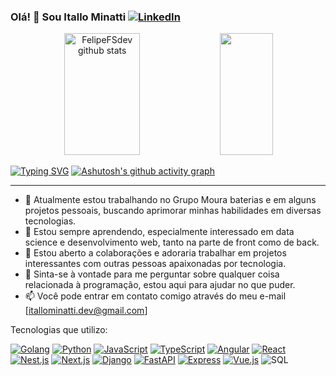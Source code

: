 ### Olá! 👋 Sou Itallo Minatti [![LinkedIn](https://img.shields.io/badge/LinkedIn-0077B5?style=for-the-badge&logo=linkedin&logoColor=white)](https://www.linkedin.com/in/itallo-minatti-0368691b7/)

<div align="center">  
  <img width="49%" height="195px" src="https://github-readme-stats.vercel.app/api?username=FelipeFSdev&show_icons=true&count_private=true&hide_border=true&title_color=6A5ACD&icon_color=6A5ACD&text_color=DAA520&bg_color=000000" alt="FelipeFSdev github stats" /> 
  <img width="41%" height="195px" src="https://github-readme-stats.vercel.app/api/top-langs/?username=FelipeFSdev&layout=compact&hide_border=true&title_color=6A5ACD&text_color=DAA520&bg_color=000000" />
</div>

[![Typing SVG](https://readme-typing-svg.demolab.com?font=Silkscreen&size=25&duration=4000&pause=300&color=6A5ACD&background=01C6FF00&center=true&vCenter=true&width=1000&lines=Hey,+there!+My+name+is+itallominatti!;I'm+21+years+old+and+i'm+from+Brazil;Be+welcome+to+my+github+profile+%3A)](https://git.io/typing-svg)
[![Ashutosh's github activity graph](https://github-readme-activity-graph.vercel.app/graph?username=itallominatti&bg_color=000000&color=DAA520&line=DAA520&point=FFD700&area=true&hide_border=true)](https://github.com/ashutosh00710/github-readme-activity-graph)

  <hr size="10" width="100%" align="center" noshade>



- 🔭 Atualmente estou trabalhando no Grupo Moura baterias e em alguns projetos pessoais, buscando aprimorar minhas habilidades em diversas tecnologias.
- 🌱 Estou sempre aprendendo, especialmente interessado em data science e desenvolvimento web, tanto na parte de front como de back.
- 👯 Estou aberto a colaborações e adoraria trabalhar em projetos interessantes com outras pessoas apaixonadas por tecnologia.
- 💬 Sinta-se à vontade para me perguntar sobre qualquer coisa relacionada à programação, estou aqui para ajudar no que puder.
- 📫 Você pode entrar em contato comigo através do meu e-mail [itallominatti.dev@gmail.com]


Tecnologias que utilizo: 

[![Golang](https://img.shields.io/badge/Go-00ADD8?style=for-the-badge&logo=go&logoColor=white)](https://golang.org/) [![Python](https://img.shields.io/badge/Python-3776AB?style=for-the-badge&logo=python&logoColor=white)](https://www.python.org/)
[![JavaScript](https://img.shields.io/badge/JavaScript-F7DF1E?style=for-the-badge&logo=javascript&logoColor=black)](https://developer.mozilla.org/en-US/docs/Web/JavaScript)
[![TypeScript](https://img.shields.io/badge/TypeScript-007ACC?style=for-the-badge&logo=typescript&logoColor=white)](https://www.typescriptlang.org/)
[![Angular](https://img.shields.io/badge/Angular-DD0031?style=for-the-badge&logo=angular&logoColor=white)](https://angular.io/)
[![React](https://img.shields.io/badge/React-61DAFB?style=for-the-badge&logo=react&logoColor=white)](https://reactjs.org/)
[![Nest.js](https://img.shields.io/badge/Nest.js-E0234E?style=for-the-badge&logo=nestjs&logoColor=white)](https://nestjs.com/)
[![Next.js](https://img.shields.io/badge/Next.js-000000?style=for-the-badge&logo=next.js&logoColor=white)](https://nextjs.org/)
[![Django](https://img.shields.io/badge/Django-092E20?style=for-the-badge&logo=django&logoColor=white)](https://www.djangoproject.com/)
[![FastAPI](https://img.shields.io/badge/FastAPI-009688?style=for-the-badge&logo=fastapi&logoColor=white)](https://fastapi.tiangolo.com/)
[![Express](https://img.shields.io/badge/Express-000000?style=for-the-badge&logo=express&logoColor=white)](https://expressjs.com/)
[![Vue.js](https://img.shields.io/badge/Vue.js-4FC08D?style=for-the-badge&logo=vue.js&logoColor=white)](https://vuejs.org/) ![SQL](https://img.shields.io/badge/SQL-4479A1?style=for-the-badge&logo=sql&logoColor=white)



